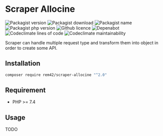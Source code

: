 Scraper Allocine
=======

![Packagist version](https://flat.badgen.net/packagist/v/rem42/scraper-allocine)
![Packagist download](https://flat.badgen.net/packagist/dt/rem42/scraper-allocine)
![Packagist name](https://flat.badgen.net/packagist/name/rem42/scraper-allocine)
![Packagist php version](https://flat.badgen.net/packagist/php/rem42/scraper-allocine)
![Github licence](https://flat.badgen.net/github/license/rem42/scraper-allocine)
![Depenabot](https://flat.badgen.net/github/dependabot/rem42/scraper-allocine)
![Codeclimate lines of code](https://flat.badgen.net/codeclimate/loc/rem42/scraper-allocine)
![Codeclimate maintainability](https://flat.badgen.net/codeclimate/maintainability/rem42/scraper-allocine)

Scraper can handle multiple request type and transform them into object in order to create some API.

Installation
------------

````bash
composer require rem42/scraper-allocine "^2.0"
````

Requirement
-----------

- PHP >= 7.4

Usage
-----

 TODO
